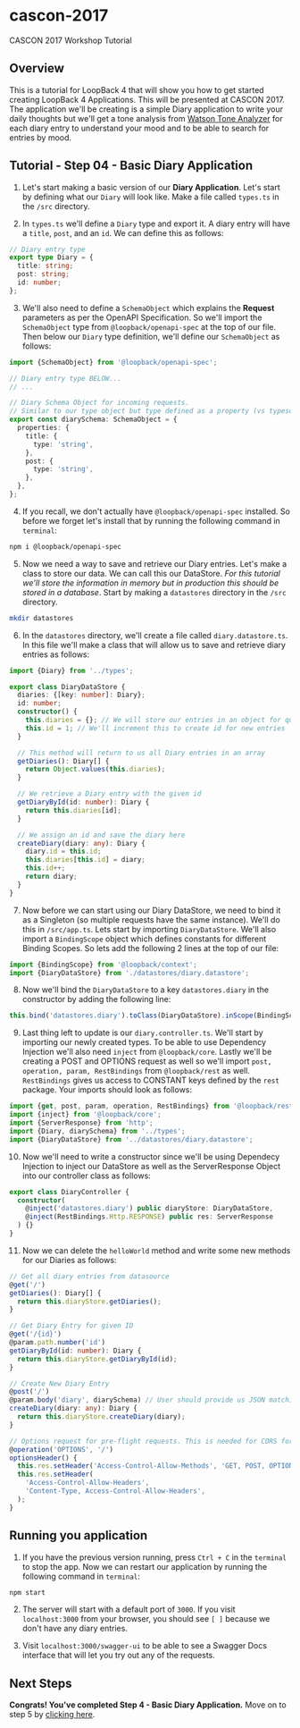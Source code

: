 # cascon-2017
CASCON 2017 Workshop Tutorial

## Overview
This is a tutorial for LoopBack 4 that will show you how to get started creating LoopBack 4 Applications. This will be presented at CASCON 2017. The application we'll be creating is a simple Diary application to write your daily thoughts but we'll get a tone analysis from [Watson Tone Analyzer](https://www.ibm.com/watson/services/tone-analyzer/) for each diary entry to understand your mood and to be able to search for entries by mood.

## Tutorial - Step 04 - Basic Diary Application
1. Let's start making a basic version of our __Diary Application__. Let's start by defining what our `Diary` will look like. Make a file called `types.ts` in the `/src` directory. 

2. In `types.ts` we'll define a `Diary` type and export it. A diary entry will have a `title`, `post`, and an `id`. We can define this as follows:

```ts
// Diary entry type
export type Diary = {
  title: string;
  post: string;
  id: number;
};
```

3. We'll also need to define a `SchemaObject` which explains the __Request__ parameters as per the OpenAPI Specification. So we'll import the `SchemaObject` type from `@loopback/openapi-spec` at the top of our file. Then below our `Diary` type definition, we'll define our `SchemaObject` as follows:

```ts
import {SchemaObject} from '@loopback/openapi-spec';

// Diary entry type BELOW... 
// ... 

// Diary Schema Object for incoming requests.
// Similar to our type object but type defined as a property (vs typescript type)
export const diarySchema: SchemaObject = {
  properties: {
    title: {
      type: 'string',
    },
    post: {
      type: 'string',
    },
  },
};
```

4. If you recall, we don't actually have `@loopback/openapi-spec` installed. So before we forget let's install that by running the following command in `terminal`:

```sh
npm i @loopback/openapi-spec
```

5. Now we need a way to save and retrieve our Diary entries. Let's make a class to store our data. We can call this our DataStore. *For this tutorial we'll store the information in memory but in production this should be stored in a database*. Start by making a `datastores` directory in the `/src` directory.

```sh
mkdir datastores
```

6. In the `datastores` directory, we'll create a file called `diary.datastore.ts`. In this file we'll make a class that will allow us to save and retrieve diary entries as follows:

```ts
import {Diary} from '../types';

export class DiaryDataStore {
  diaries: {[key: number]: Diary};
  id: number;
  constructor() {
    this.diaries = {}; // We will store our entries in an object for quick operations
    this.id = 1; // We'll increment this to create id for new entries
  }

  // This method will return to us all Diary entries in an array
  getDiaries(): Diary[] {
    return Object.values(this.diaries);
  }

  // We retrieve a Diary entry with the given id
  getDiaryById(id: number): Diary {
    return this.diaries[id];
  }

  // We assign an id and save the diary here
  createDiary(diary: any): Diary {
    diary.id = this.id;
    this.diaries[this.id] = diary;
    this.id++;
    return diary;
  }
}
```

7. Now before we can start using our Diary DataStore, we need to bind it as a Singleton (so multiple requests have the same instance). We'll do this in `/src/app.ts`. Lets start by importing `DiaryDataStore`. We'll also import a `BindingScope` object which defines constants for different Binding Scopes. So lets add the following 2 lines at the top of our file:

```ts
import {BindingScope} from '@loopback/context';
import {DiaryDataStore} from './datastores/diary.datastore';
```

8. Now we'll bind the `DiaryDataStore` to a key `datastores.diary` in the constructor by adding the following line:

```ts
this.bind('datastores.diary').toClass(DiaryDataStore).inScope(BindingScope.SINGLETON);
```

9. Last thing left to update is our `diary.controller.ts`. We'll start by importing our newly created types. To be able to use Dependency Injection we'll also need `inject` from `@loopback/core`. Lastly we'll be creating a POST and OPTIONS request as well so we'll import `post, operation, param, RestBindings` from `@loopback/rest` as well. `RestBindings` gives us access to CONSTANT keys defined by the `rest` package. Your imports should look as follows:

```ts
import {get, post, param, operation, RestBindings} from '@loopback/rest';
import {inject} from '@loopback/core';
import {ServerResponse} from 'http';
import {Diary, diarySchema} from '../types';
import {DiaryDataStore} from '../datastores/diary.datastore';
```

10. Now we'll need to write a constructor since we'll be using Dependecy Injection to inject our DataStore as well as the ServerResponse Object into our controller class as follows:

```ts
export class DiaryController {
  constructor(
    @inject('datastores.diary') public diaryStore: DiaryDataStore,
    @inject(RestBindings.Http.RESPONSE) public res: ServerResponse
  ) {}
}
```

11. Now we can delete the `helloWorld` method and write some new methods for our Diaries as follows:

```ts
// Get all diary entries from datasource
@get('/')
getDiaries(): Diary[] {
  return this.diaryStore.getDiaries();
}

// Get Diary Entry for given ID
@get('/{id}')
@param.path.number('id')
getDiaryById(id: number): Diary {
  return this.diaryStore.getDiaryById(id);
}

// Create New Diary Entry
@post('/')
@param.body('diary', diarySchema) // User should provide us JSON matching this schema we defined earlier
createDiary(diary: any): Diary {
  return this.diaryStore.createDiary(diary);
}

// Options request for pre-flight requests. This is needed for CORS for when we test our API's.
@operation('OPTIONS', '/')
optionsHeader() {
  this.res.setHeader('Access-Control-Allow-Methods', 'GET, POST, OPTIONS');
  this.res.setHeader(
    'Access-Control-Allow-Headers',
    'Content-Type, Access-Control-Allow-Headers',
  );
}
```

## Running you application
1. If you have the previous version running, press `Ctrl + C` in the `terminal` to stop the app. Now we can restart our application by running the following command in `terminal`:

```sh
npm start
```

2. The server will start with a default port of `3000`. If you visit `localhost:3000` from your browser, you should see `[ ]` because we don't have any diary entries.

3. Visit `localhost:3000/swagger-ui` to be able to see a Swagger Docs interface that will let you try out any of the requests.

## Next Steps
__Congrats! You've completed Step 4 - Basic Diary Application.__ Move on to step 5 by [clicking here](https://github.com/virkt25/cascon-2017/tree/step-05).
